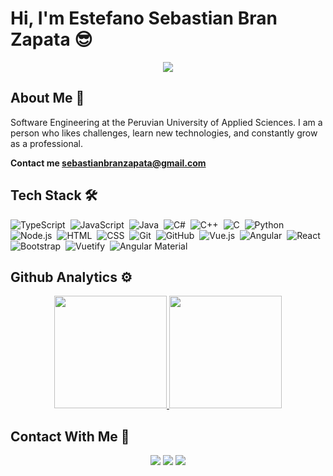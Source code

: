 # Hi, I'm Estefano Sebastian Bran Zapata 😎

<div align="center"> 
    <image src="https://i.pinimg.com/originals/e4/26/70/e426702edf874b181aced1e2fa5c6cde.gif">
</div>

## About Me 🧐

Software Engineering at the Peruvian University of Applied Sciences. I am a person who likes challenges, learn new technologies, and constantly grow as a professional.

**Contact me <a>sebastianbranzapata@gmail.com</a>**

## Tech Stack 🛠️

![TypeScript](https://img.shields.io/badge/-TypeScript-05122A?style=flat&logo=TypeScript)&nbsp;
![JavaScript](https://img.shields.io/badge/-JavaScript-05122A?style=flat&logo=JavaScript)&nbsp;
![Java](https://img.shields.io/badge/-Java-05122A?style=flat&logo=Java&logoColor=FFA518)&nbsp;
![C#](https://img.shields.io/badge/-C%23-05122A?style=flat&logo=CSharp&logoColor=ac7ee1)&nbsp;
![C++](https://img.shields.io/badge/-C++-05122A?style=flat&logo=C%2B%2B&logoColor=00599C)&nbsp;
![C](https://img.shields.io/badge/-C-05122A?style=flat&logo=C&logoColor=00599C)&nbsp;
![Python](https://img.shields.io/badge/-Python-05122A?style=flat&logo=Python)&nbsp;
![Node.js](https://img.shields.io/badge/-Node.js-05122A?style=flat&logo=node.js)&nbsp;
![HTML](https://img.shields.io/badge/-HTML-05122A?style=flat&logo=HTML5)&nbsp;
![CSS](https://img.shields.io/badge/-CSS-05122A?style=flat&logo=CSS3&logoColor=1572B6)&nbsp;
![Git](https://img.shields.io/badge/-Git-05122A?style=flat&logo=git)&nbsp;
![GitHub](https://img.shields.io/badge/-GitHub-05122A?style=flat&logo=github)&nbsp;
![Vue.js](https://img.shields.io/badge/-Vue.js-05122A?style=flat&logo=Vue.js)&nbsp;
![Angular](https://img.shields.io/badge/-Angular-05122A?style=flat&logo=Angular&logoColor=FF0000)&nbsp;
![React](https://img.shields.io/badge/-React-05122A?style=flat&logo=react)&nbsp;
![Bootstrap](https://img.shields.io/badge/-Bootstrap-05122A?style=flat&logo=bootstrap&logoColor=563D7C)&nbsp;
![Vuetify](https://img.shields.io/badge/-Vuetify-05122A?style=flat&logo=Vuetify&logoColor=1867c0)&nbsp;
![Angular Material](https://img.shields.io/badge/-Angular%20Material-05122A?style=flat&logo=angular&logoColor=ff9100)&nbsp;

## Github Analytics ⚙️

<p align="center">
<a href="https://github.com/SebastianBran">
  <img height="180em" src="https://github-readme-stats-eight-theta.vercel.app/api?username=SebastianBran&show_icons=true&theme=algolia&include_all_commits=true&count_private=true"/>
  <img height="180em" src="https://github-readme-stats-eight-theta.vercel.app/api/top-langs/?username=SebastianBran&layout=compact&langs_count=8&theme=algolia"/>
</a>
</p>

## Contact With Me 💼

<p align="center">
<a href="https://linkedin.com/in/estefano-sebastian-bran-zapata-b577961b8"><img src="https://img.shields.io/badge/-Estefano%20Bran-0077B5?style=flat&logo=Linkedin&logoColor=white"/></a>
<a href="mailto:sebastianbranzapata@gmail.com"><img src="https://img.shields.io/badge/-sebastianbranzapata@gmail.com-D14836?style=flat&logo=Gmail&logoColor=white"/></a>
<a href="https://facebook.com/sebastianestefano.branzapata"><img src="https://img.shields.io/badge/-@Sebastian Bran Zapata-1877F2?style=flat&logo=Facebook&logoColor=white"/></a>
</p>
